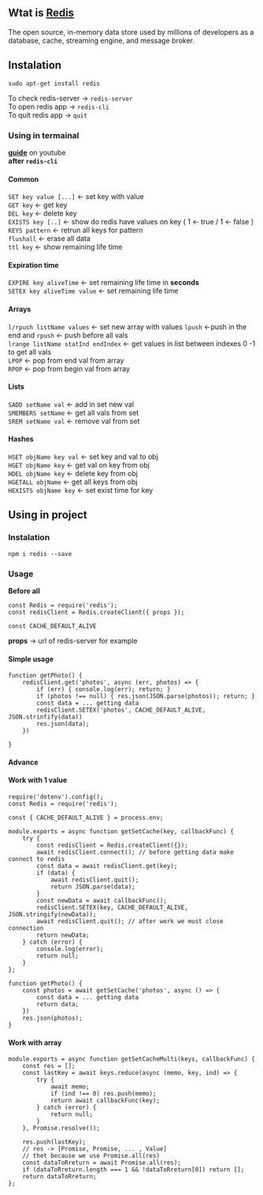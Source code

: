 ## Wtat is [Redis](https://www.npmjs.com/package/redis)
The open source, in-memory data store used by millions of developers as a database, cache, streaming engine, and message broker.
## Instalation
```
sudo apt-get install redis
```
To check redis-server -> `redis-server`<br>
To open redis app -> `redis-cli`<br>
To quit redis app -> `quit`<br>
### Using in termainal
**[guide](https://www.youtube.com/watch?v=jgpVdJB2sKQ&list=PLGw0XpvyEcJuHmUcRaSR8V7S7bVK6UKGg)** on youtube<br>
**after `redis-cli`**<br>
#### Common
`SET key value [...]` <- set key with value <br>
`GET key` <- get key <br>
`DEL key` <- delete key <br>
`EXISTS key [..]` <- show do redis have values on key  ( 1 <- true / 1 <- false )<br>
`KEYS pattern` <- retrun all keys for pattern <br>
`flushall` <- erase all data <br>
`ttl key` <- show remaining life time
#### Expiration time
`EXPIRE key aliveTime` <- set  remaining life time in **seconds**<br>
`SETEX key aliveTime value` <- set  remaining life time<br>
#### Arrays
`l/rpush listName values` <- set new array with values `lpush` <-push in the end and `rpush` <- push before all vals <br>
`lrange listName statInd endIndex` <- get values in list between indexes 0 -1 to get all vals <br>
`LPOP` <- pop from end val from array<br>
`RPOP` <- pop from begin val from array<br>
#### Lists
`SADD setName val` <- add in set new val<br>
`SMEMBERS setName` <- get all vals from set<br>
`SREM setName val` <- remove val from set<br>
#### Hashes
`HSET objName key val` <- set key and val to obj<br>
`HGET objName key` <- get val on key from obj<br>
`HDEL objName key` <- delete key from obj<br>
`HGETALL objName` <- get all keys from obj<br>
`HEXISTS objName key` <- set exist time for key<br>
## Using in project
### Instalation
```
npm i redis --save
```
### Usage
**Before all**
```
const Redis = require('redis');
const redisClient = Redis.createClient({ props });

const CACHE_DEFAULT_ALIVE
```
**props** -> url of redis-server for example
#### Simple usage
```
function getPhoto() {
	redisClient.get('photos', async (err, photos) => {
		if (err) { console.log(err); return; }
		if (photos !== null) { res.json(JSON.parse(photos)); return; }
		const data = ... getting data
		redisClient.SETEX('photos', CACHE_DEFAULT_ALIVE, JSON.strinfify(data))
		res.json(data);
	})

}
```
#### Advance
#### Work with 1 value
```
require('dotenv').config();
const Redis = require('redis');

const { CACHE_DEFAULT_ALIVE } = process.env;

module.exports = async function getSetCache(key, callbackFunc) {
	try {
		const redisClient = Redis.createClient({});
		await redisClient.connect(); // before getting data make connect to redis
		const data = await redisClient.get(key);
		if (data) {
			await redisClient.quit();
			return JSON.parse(data);
		}
		const newData = await callbackFunc();
		redisClient.SETEX(key, CACHE_DEFAULT_ALIVE, JSON.stringify(newData));
		await redisClient.quit(); // after work we must close connection
		return newData;
	} catch (error) {
		console.log(error);
		return null;
	}
};

function getPhoto() {
	const photos = await getSetCache('photos', async () => {
		const data = ... getting data
		return data;
	})
	res.json(photos);
}
```
#### Work with array
```
module.exports = async function getSetCacheMulti(keys, callbackFunc) {
	const res = [];
	const lastKey = await keys.reduce(async (memo, key, ind) => {
		try {
			await memo;
			if (ind !== 0) res.push(memo);
			return await callbackFunc(key);
		} catch (error) {
			return null;
		}
	}, Promise.resolve());
	
	res.push(lastKey);
	// res -> [Promise, Promise, ... , Value]
	// thet because we use Promise.all(res)
	const dataToRreturn = await Promise.all(res);
	if (dataToRreturn.length === 1 && !dataToRreturn[0]) return [];
	return dataToRreturn;
};
```